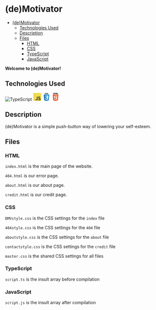 # (de)Motivator

- [(de)Motivator](#demotivator)
  - [Technologies Used](#technologies-used)
  - [Description](#description)
  - [Files](#files)
    - [HTML](#html)
    - [CSS](#css)
    - [TypeScript](#typescript)
    - [JavaScript](#javascript)

**Welcome to (de)Motivator!**   

## Technologies Used

<img alt="TypeScript" width="26px" src="https://blog.jeremylikness.com/blog/2019-03-05_typescript-for-javascript-developers-by-refactoring-part-1-of-2/images/1.jpeg"/>

<img alt="JavaScript" width="26px" src="https://raw.githubusercontent.com/github/explore/80688e429a7d4ef2fca1e82350fe8e3517d3494d/topics/javascript/javascript.png" />

<img alt="CSS3" width="26px" src="https://raw.githubusercontent.com/github/explore/80688e429a7d4ef2fca1e82350fe8e3517d3494d/topics/css/css.png" />

<img alt="HTML5" width="26px" src="https://raw.githubusercontent.com/github/explore/80688e429a7d4ef2fca1e82350fe8e3517d3494d/topics/html/html.png" />

## Description

(de)Motivator is a simple push-button way of lowering your self-esteem.

## Files

### HTML

`index.html` is the main page of the website.

`404.html` is our error page.

`about.html` is our about page.

`credit.html` is our credit page.

### CSS
 
`DMVstyle.css` is the CSS settings for the `index` file

`404style.css` is the CSS settings for the `404` file

`aboutstyle.css` is the CSS settings for the `about` file

`contactstyle.css` is the CSS settings for the `credit` file

`master.css` is the shared CSS settings for all files

### TypeScript

`script.ts` is the insult array before compilation

### JavaScript

`script.js` is the insult array after compilation


 
